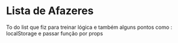 # Lista de Afazeres

To do list que fiz para treinar lógica e também alguns pontos como : localStorage e passar função por props
